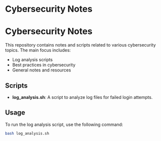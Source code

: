 # Cybersecurity Notes
 # Cybersecurity Notes
This repository contains notes and scripts related to various cybersecurity topics. The main focus includes:
- Log analysis scripts
- Best practices in cybersecurity
- General notes and resources
## Scripts
- **log_analysis.sh**: A script to analyze log files for failed login attempts.
## Usage
To run the log analysis script, use the following command:
```bash
bash log_analysis.sh
